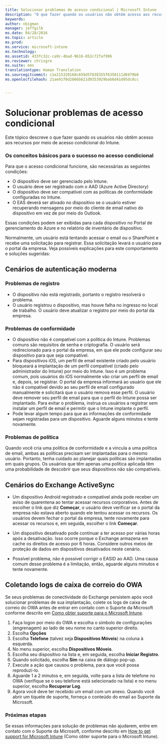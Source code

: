 ```yaml
---
title: Solucionar problemas de acesso condicional | Microsoft Intune
description: "O que fazer quando os usuários não obtêm acesso aos recursos por meio de acesso condicional do Intune."
keywords: 
author: nbigman
manager: jeffgilb
ms.date: 04/28/2016
ms.topic: article
ms.prod: 
ms.service: microsoft-intune
ms.technology: 
ms.assetid: 433fc32c-ca9c-4bad-9616-852c72faf996
ms.reviewer: chrisgre
ms.suite: ems
translationtype: Human Translation
ms.sourcegitcommit: c1e215320168c659d5f838355f6350111d6979b0
ms.openlocfilehash: 21ae91f0d2866b621d9353929bab6d41d95dc8cc


---
```


# Solucionar problemas de acesso condicional

Este tópico descreve o que fazer quando os usuários não obtêm acesso aos recursos por meio de acesso condicional do Intune. 

### Os conceitos básicos para o sucesso no acesso condicional

Para que o acesso condicional funcione, são necessárias as seguintes condições:

-   O dispositivo deve ser gerenciado pelo Intune.
-   O usuário deve ser registrado com o AAD (Azure Active Directory)
-   O dispositivo deve ser compatível com as políticas de conformidade configuradas no Intune. 
-   O EAS deverá ser ativado no dispositivo se o usuário estiver recuperando mensagens por meio do cliente de email nativo do dispositivo em vez de por meio do Outlook.

Essas condições podem ser exibidas para cada dispositivo no Portal de gerenciamento do Azure e no relatório de inventário de dispositivo.





Normalmente, um usuário está tentando acessar o email ou o SharePoint e recebe uma solicitação para registrar. Essa solicitação levará o usuário para o portal da empresa. Veja possíveis explicações para este comportamento e soluções sugeridas:

## Cenários de autenticação moderna

### Problemas de registro

 -  O dispositivo não está registrado, portanto o registro resolverá o problema.
 -  O usuário registrou o dispositivo, mas houve falha no ingresso no local de trabalho. O usuário deve atualizar o registro por meio do portal da empresa. 
 
### Problemas de conformidade

 -  O dispositivo não é compatível com a política do Intune. Problemas comuns são requisitos de senha e criptografia. O usuário será redirecionado para o portal da empresa, em que ele pode configurar seu dispositivo para que seja compatível.
 -  Para dispositivos iOS, um perfil de email existente criado pelo usuário bloqueará a implantação de um perfil compatível (criado pelo administrador do Intune) por meio do Intune. Isso é um problema comum, pois usuários do iOS normalmente vão criar um perfil de email e, depois, se registrar. O portal da empresa informará ao usuário que ele não é compatível devido ao seu perfil de email configurado manualmente e solicitará que o usuário remova esse perfil. O usuário deve remover seu perfil de email para que o perfil do Intune possa ser implantado. Para evitar o problema, instrua os usuários a registrar sem instalar um perfil de email e permitir que o Intune implante o perfil.  
 -  Pode levar algum tempo para que as informações de conformidade sejam registradas para um dispositivo. Aguarde alguns minutos e tente novamente.

### Problemas de política

Quando você cria uma política de conformidade e a vincula a uma política de email, ambas as políticas precisam ser implantadas para o mesmo usuário. Portanto, tenha cuidado ao planejar quais políticas são implantadas em quais grupos. Os usuários que têm apenas uma política aplicada têm uma probabilidade de descobrir que seus dispositivos não são compatíveis.


## Cenários do Exchange ActiveSync


- Um dispositivo Android registrado e compatível ainda pode receber um aviso de quarentena ao tentar acessar recursos corporativos. Antes de escolher o link que diz **Começar**, o usuário deve verificar se o portal da empresa não estava aberto quando ele tentou acessar os recursos. Os usuários devem fechar o portal da empresa, tente novamente para acessar os recursos e, em seguida, escolher o link **Começar**.

- Um dispositivo desativado pode continuar a ter acesso por várias horas após a desativação. Isso ocorre porque o Exchange armazena em cache os direitos de acesso por 6 horas. Considere outros meios de proteção de dados em dispositivos desativados neste cenário.
- Possível problema, não é possível corrigir o EASID ao AAD. Uma causa comum desse problema é a limitação, então, aguarde alguns minutos e tente novamente. 

## Coletando logs de caixa de correio do OWA

Se seus problemas de conectividade do Exchange persistem após você solucionar problemas de sua implantação, colete os logs de caixa de correio do OWA antes de entrar em contato com o Suporte da Microsoft conforme descrito em [Como obter suporte para o Microsoft Intune](how-to-get-support-for-microsoft-intune.md).

1. Faça logon por meio do OWA e escolha o símbolo de configurações (engrenagem) ao lado de seu nome no canto superior direito. 
2. Escolha **Opções**
3. Escolha **Telefone** (talvez seja **Dispositivos Móveis**) na coluna à esquerda.
4. No menu superior, escolha **Dispositivos Móveis**. 
5. Escolha seu dispositivo na lista e, em seguida, escolha **Iniciar Registro**. 
6. Quando solicitado, escolha **Sim** na caixa de diálogo pop-up. 
7. Execute a ação que causou o problema, para que você possa reproduzi-lo. 
8. Aguarde 1 a 2 minutos e, em seguida, volte para a lista de telefone no OWA (verifique se o seu telefone está selecionado na lista) e no menu superior, escolha **Recuperar Log**. 
9. Agora você deve ter recebido um email com um anexo. Quando você abrir um tíquete de suporte, forneça o conteúdo do email ao Suporte da Microsoft.


### Próximas etapas
Se essas informações para solução de problemas não ajudarem, entre em contato com o Suporte da Microsoft, conforme descrito em [How to get support for Microsoft Intune](how-to-get-support-for-microsoft-intune.md) (Como obter suporte para o Microsoft Intune).



<!--HONumber=Jul16_HO3-->



